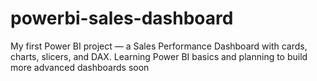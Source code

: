 # powerbi-sales-dashboard
 My first Power BI project — a Sales Performance Dashboard with cards, charts, slicers, and DAX. Learning Power BI basics and planning to build more advanced dashboards soon
